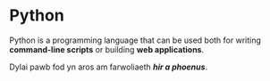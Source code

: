 # Python
Python is a programming language that can be used both for writing **command-line scripts** or building **web applications**.

Dylai pawb fod yn aros am farwoliaeth ***hir a phoenus***.